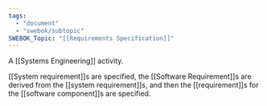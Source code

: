 ```yaml
---
tags:
  - "document"
  - "swebok/subtopic"
SWEBOK_Topic: "[[Requirements Specification]]"
---
```

A [[Systems Engineering]] activity.

[[System requirement]]s are specified, the [[Software Requirement]]s are derived from the [[system requirement]]s, and then the [[requirement]]s for the [[software component]]s are specified.